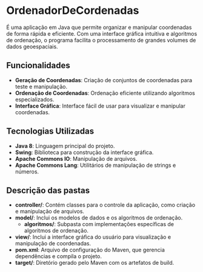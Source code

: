 # OrdenadorDeCordenadas

É uma aplicação em Java que permite organizar e manipular coordenadas de forma rápida e eficiente. Com uma interface gráfica intuitiva e algoritmos de ordenação, o programa facilita o processamento de grandes volumes de dados geoespaciais.


## Funcionalidades

- **Geração de Coordenadas**: Criação de conjuntos de coordenadas para teste e manipulação.
- **Ordenação de Coordenadas**: Ordenação eficiente utilizando algoritmos especializados.
- **Interface Gráfica**: Interface fácil de usar para visualizar e manipular coordenadas.


## Tecnologias Utilizadas

- **Java 8**: Linguagem principal do projeto.
- **Swing**: Biblioteca para construção da interface gráfica.
- **Apache Commons IO**: Manipulação de arquivos.
- **Apache Commons Lang**: Utilitários de manipulação de strings e números.


## Descrição das pastas

- **controller/**: Contém classes para o controle da aplicação, como criação e manipulação de arquivos.
- **model/**: Inclui os modelos de dados e os algoritmos de ordenação.
  - **algoritmos/**: Subpasta com implementações específicas de algoritmos de ordenação.
- **view/**: Inclui a interface gráfica do usuário para visualização e manipulação de coordenadas.
- **pom.xml**: Arquivo de configuração do Maven, que gerencia dependências e compila o projeto.
- **target/**: Diretório gerado pelo Maven com os artefatos de build.




